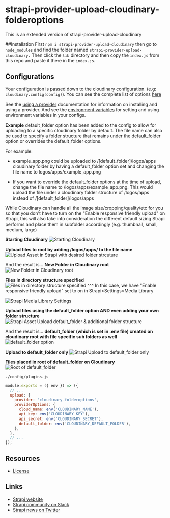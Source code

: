# strapi-provider-upload-cloudinary-folderoptions

This is an extended version of strapi-provider-upload-cloudinary

##Installation
First `npm i strapi-provider-upload-cloudinary` then go to `node_modules` and find the folder named `strapi-provider-upload-cloudinary.` Then click the `lib` directory and then copy the `index.js` from this repo and paste it there in the `index.js`. 

## Configurations

Your configuration is passed down to the cloudinary configuration. (e.g: `cloudinary.config(config)`). You can see the complete list of options [here](https://cloudinary.com/documentation/cloudinary_sdks#configuration_parameters)

See the [using a provider](https://strapi.io/documentation/v3.x/plugins/upload.html#using-a-provider) documentation for information on installing and using a provider. And see the [environment variables](https://strapi.io/documentation/v3.x/concepts/configurations.html#environment-variables) for setting and using environment variables in your configs.

**Example**
default_folder option has been added to the config to allow for uploading to a specific cloudinary folder by default.
The file name can also be used to specify a folder structure that remains under the default_folder option or overrides the default_folder options.

For example:
+ example_app.png could be uploaded to /[default_folder]/logos/apps cloudinary folder by having a default_folder option set and changing the file name to logos/apps/example_app.png

+ If you want to override the default_folder options at the time of upload, change the file name to /logos/apps/example_app.png. This would upload the file under a cloudinary folder structure of /logos/apps instead of /[default_folder]/logos/apps

While Cloudinary can handle all the image size/cropping/quality/etc for you so that you don't have to turn on the "Enable responsive friendly upload" on Strapi, this will also take into consideration the different default sizing Strapi performs and place them in subfolder accordingly (e.g. thumbnail, small, medium, large)

**Starting Cloudinary**
![Starting Cloudinary](https://res.cloudinary.com/dtyevsyrr/image/upload/f_auto,q_auto/v1596346107/strapi-provider-upload-cloudinary-folderoptions/cloudinary-starting_zepcmj.png)

**Upload files to root by adding /logos/apps/ to the file name**
![Upload Asset in Strapi with desired folder strcuture](https://res.cloudinary.com/dtyevsyrr/image/upload/f_auto,q_auto/v1596346106/strapi-provider-upload-cloudinary-folderoptions/strapi-upload-root_gmpjk6.png)

And the result is...
**New Folder in Cloudinary root**
![New Folder in Cloudinary root](https://res.cloudinary.com/dtyevsyrr/image/upload/f_auto,q_auto/v1596346107/strapi-provider-upload-cloudinary-folderoptions/cloudinary-strapi-upload-root_xtahw3.png)

**Files in directory structure specified**
![Files in directory structure specified](https://res.cloudinary.com/dtyevsyrr/image/upload/f_auto,q_auto/v1596346106/strapi-provider-upload-cloudinary-folderoptions/cloudinary-strapi-upload-root-elements_smpipr.png)
^^^ In this case, we have "Enable responsive friendly upload" set to on in Strapi>Settings>Media Library

![Strapi Media Library Settings](https://res.cloudinary.com/dtyevsyrr/image/upload/f_auto,q_auto/v1596346752/strapi-provider-upload-cloudinary-folderoptions/strapi-settings-medialibrary_si9lok.png)

**Upload files using the default_folder option AND even adding your own folder structure**
![Strapi Asset Upload default_folder & additional folder structure](https://res.cloudinary.com/dtyevsyrr/image/upload/f_auto,q_auto/v1596346107/strapi-provider-upload-cloudinary-folderoptions/strapi-upload-default_folder_q23inl.png)

And the result is...
**default_folder (which is set in .env file) created on cloudinary root with file specific sub folders as well**
![default_folder option](https://res.cloudinary.com/dtyevsyrr/image/upload/f_auto,q_auto/v1596346106/strapi-provider-upload-cloudinary-folderoptions/cloudinary-strapi-upload-default_folder-elements_rk5uoc.png)

**Upload to default_folder only**
![Strapi Upload to default_folder only](https://res.cloudinary.com/dtyevsyrr/image/upload/f_auto,q_auto/v1596347825/strapi-provider-upload-cloudinary-folderoptions/strapi-upload-default_folder-nonamechange_rlpf5e.png)

**Files placed in root of default_folder on Cloudinary**
![Root of default_folder](https://res.cloudinary.com/dtyevsyrr/image/upload/f_auto,q_auto/v1596347831/strapi-provider-upload-cloudinary-folderoptions/cloudinary-strapi-upload-default_folder-nonamechange-elements_yabslo.png)

`./config/plugins.js`

```js
module.exports = ({ env }) => ({
  // ...
  upload: {
    provider: 'cloudinary-folderoptions',
    providerOptions: {
      cloud_name: env('CLOUDINARY_NAME'),
      api_key: env('CLOUDINARY_KEY'),
      api_secret: env('CLOUDINARY_SECRET'),
      default_folder: env('CLOUDINARY_DEFAULT_FOLDER'),
    },
  },
  // ...
});
```

## Resources

- [License](LICENSE)

## Links

- [Strapi website](http://strapi.io/)
- [Strapi community on Slack](http://slack.strapi.io)
- [Strapi news on Twitter](https://twitter.com/strapijs)

